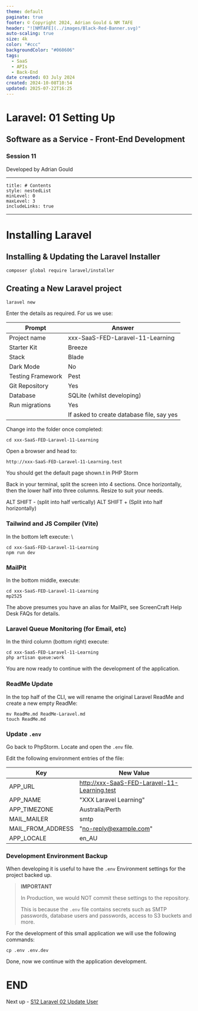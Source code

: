 ```yaml
---
theme: default
paginate: true
footer: © Copyright 2024, Adrian Gould & NM TAFE
header: "![NMTAFE](../images/Black-Red-Banner.svg)"
auto-scaling: true
size: 4k
color: "#ccc"
backgroundColor: "#060606"
tags:
  - SaaS
  - APIs
  - Back-End
date created: 03 July 2024
created: 2024-10-08T10:54
updated: 2025-07-22T16:25
---
```


# Laravel: 01 Setting Up

## Software as a Service - Front-End Development

### Session 11

Developed by Adrian Gould

---

```table-of-contents
title: # Contents
style: nestedList
minLevel: 0
maxLevel: 3
includeLinks: true
```

---

# Installing Laravel

## Installing & Updating the Laravel Installer

```shell
composer global require laravel/installer
```

## Creating a New Laravel project

```shell
laravel new
```

Enter the details as required. For us we use:

| Prompt            | Answer                                    |
| ----------------- | ----------------------------------------- |
| Project name      | xxx-SaaS-FED-Laravel-11-Learning          |
| Starter Kit       | Breeze                                    |
| Stack             | Blade                                     |
| Dark Mode         | No                                        |
| Testing Framework | Pest                                      |
| Git Repository    | Yes                                       |
| Database          | SQLite (whilst developing)                |
| Run migrations    | Yes                                       |
|                   | If asked to create database file, say yes |

Change into the folder once completed:

```shell
cd xxx-SaaS-FED-Laravel-11-Learning
```

Open a browser and head to:

```html
http://xxx-SaaS-FED-Laravel-11-Learning.test
```

You should get the default page shown.t in PHP Storm


Back in your terminal, split the screen into 4 sections. Once horizontally, then the lower half into three columns. Resize to suit your needs.

ALT SHIFT - (split into half vertically)
ALT SHIFT + (Split into half horizontally)

### Tailwind and JS Compiler (Vite)

In the bottom left execute:
\
```shell
cd xxx-SaaS-FED-Laravel-11-Learning
npm run dev
```

### MailPit

In the bottom middle, execute:

```shell
cd xxx-SaaS-FED-Laravel-11-Learning
mp2525
```

The above presumes you have an alias for MailPit, see ScreenCraft Help Desk FAQs for details.
 
### Laravel Queue Monitoring (for Email, etc)

In the third column (bottom right) execute:

```shell
cd xxx-SaaS-FED-Laravel-11-Learning
php artisan queue:work
```


You are now ready to continue with the development of the application.

### ReadMe Update

In the top half of the CLI, we will rename the original Laravel ReadMe and create a new empty ReadMe:

```shell
mv ReadMe.md ReadMe-Laravel.md
touch ReadMe.md
```


### Update `.env` 

Go back to PhpStorm. Locate and open the `.env` file.

Edit the following environment entries of the file:

| Key               | New Value                                    |
| ----------------- | -------------------------------------------- |
| APP_URL           | http://xxx-SaaS-FED-Laravel-11-Learning.test |
| APP_NAME          | "XXX Laravel Learning"                       |
| APP_TIMEZONE      | Australia/Perth                              |
| MAIL_MAILER       | smtp                                         |
| MAIL_FROM_ADDRESS | "no-reply@example.com"                       |
| APP_LOCALE        | en_AU                                        |

### Development Environment Backup

When developing it is useful to have the `.env` Environment settings for the project backed up.

> **IMPORTANT**
> 
> In Production, we would NOT commit these settings to the repository.
> 
> This is because the `.env` file contains secrets such as SMTP passwords, database users and passwords, access to S3 buckets and more.

For the development of this small application we will use the following commands:

```shell
cp .env .env.dev
```


Done, now we continue with the application development.

# END

Next up - [S12 Laravel 02 Update User](../session-13/S12-Laravel-02-Update-User.md)
